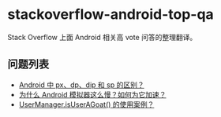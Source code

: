 # stackoverflow-android-top-qa

Stack Overflow 上面 Android 相关高 vote 问答的整理翻译。

## 问题列表

 - [Android 中 px、dp、dip 和 sp 的区别？](https://github.com/7bitex/stackoverflow-android-top-qa/blob/master/contents/difference-between-px-dp-dip-and-sp-in-android.md)
 - [为什么 Android 模拟器这么慢？如何为它加速？](https://github.com/7bitex/stackoverflow-android-top-qa/blob/master/contents/why-is-the-android-emulator-so-slow-how-can-we-speed-up-the-android-emulator.md)
 - [UserManager.isUserAGoat() 的使用案例？](https://github.com/7bitex/stackoverflow-android-top-qa/blob/master/contents/proper-use-cases-for-android-usermanager-isuseragoat.md)
